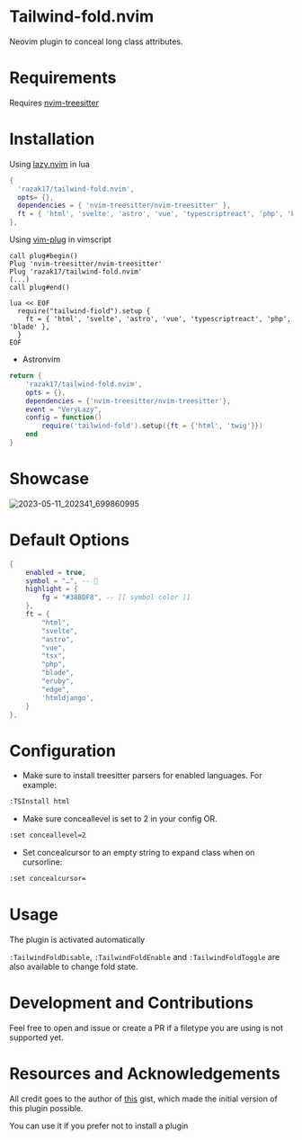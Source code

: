 # Tailwind-fold.nvim

Neovim plugin to conceal long class attributes.

# Requirements

Requires [nvim-treesitter](https://github.com/nvim-treesitter/nvim-treesitter)

# Installation

Using [lazy.nvim](https://github.com/folke/lazy.nvim) in lua

```lua
{
  'razak17/tailwind-fold.nvim',
  opts= {},
  dependencies = { 'nvim-treesitter/nvim-treesitter' },
  ft = { 'html', 'svelte', 'astro', 'vue', 'typescriptreact', 'php', 'blade' },
},
```

Using [vim-plug](https://github.com/junegunn/vim-plug) in vimscript

```vim
call plug#begin()
Plug 'nvim-treesitter/nvim-treesitter'
Plug 'razak17/tailwind-fold.nvim'
(...)
call plug#end()

lua << EOF
  require("tailwind-fiold").setup {
    ft = { 'html', 'svelte', 'astro', 'vue', 'typescriptreact', 'php', 'blade' },
  }
EOF
```

- Astronvim

```lua
return {
    'razak17/tailwind-fold.nvim',
    opts = {},
    dependencies = {'nvim-treesitter/nvim-treesitter'},
    event = "VeryLazy",
    config = function()
        require('tailwind-fold').setup({ft = {'html', 'twig'}})
    end
}
```

# Showcase

![2023-05-11_202341_699860995](https://github.com/razak17/tailwind-fold.nvim/assets/52210954/7c876300-2625-48ff-9b98-8765f7dfd5e9)

# Default Options

```lua
{
	enabled = true,
    symbol = "…", -- 󱏿
	highlight = {
		fg = "#38BDF8", -- [[ symbol color ]]
	},
	ft = {
		"html",
		"svelte",
		"astro",
		"vue",
		"tsx",
		"php",
		"blade",
		"eruby",
        "edge",
        'htmldjango',
	}
},
```

# Configuration

- Make sure to install treesitter parsers for enabled languages. For example:

```bash
:TSInstall html
```

- Make sure conceallevel is set to 2 in your config OR.

```bash
:set conceallevel=2
```

- Set concealcursor to an empty string to expand class when on cursorline:

```bash
:set concealcursor=
```

# Usage

The plugin is activated automatically

`:TailwindFoldDisable`, `:TailwindFoldEnable` and `:TailwindFoldToggle` are also available to change fold state.

# Development and Contributions

Feel free to open and issue or create a PR if a filetype you are using is not supported yet.

# Resources and Acknowledgements

All credit goes to the author of [this](https://gist.github.com/mactep/430449fd4f6365474bfa15df5c02d27b) gist, which made the initial version of this plugin possible.

You can use it if you prefer not to install a plugin
